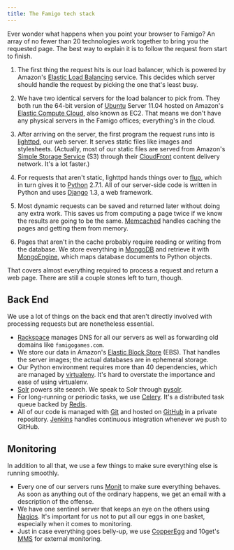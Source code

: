 ```yaml
---
title: The Famigo tech stack
---
```


Ever wonder what happens when you point your browser to Famigo?
An array of no fewer than 20 technologies work together to bring
you the requested page. The best way to explain it is to follow the
request from start to finish.

1.  The first thing the request hits is our load balancer, which
    is powered by Amazon's [Elastic Load Balancing][2] service. This
    decides which server should handle the request by picking the
    one that's least busy.

2.  We have two identical servers for the load balancer to pick
    from. They both run the 64-bit version of [Ubuntu][3] Server
    11.04 hosted on Amazon's [Elastic Compute Cloud][4], also known
    as EC2. That means we don't have any physical servers in the
    Famigo offices; everything's in the cloud.

3.  After arriving on the server, the first program the request
    runs into is [lighttpd][5], our web server. It serves static
    files like images and stylesheets. (Actually, most of our static
    files are served from Amazon's [Simple Storage Service][6] (S3)
    through their [CloudFront][7] content delivery network. It's a
    lot faster.)

4.  For requests that aren't static, lighttpd hands things over to
    [flup][8], which in turn gives it to [Python][9] 2.7.1. All of
    our server-side code is written in Python and uses [Django][10]
    1.3, a web framework.

5.  Most dynamic requests can be saved and returned later without
    doing any extra work. This saves us from computing a page twice
    if we know the results are going to be the same. [Memcached][11]
    handles caching the pages and getting them from memory.

6.  Pages that aren't in the cache probably require reading or
    writing from the database. We store everything in [MongoDB][12]
    and retrieve it with [MongoEngine][13], which maps database
    documents to Python objects.

That covers almost everything required to process a request and
return a web page. There are still a couple stones left to turn,
though.

## Back End

We use a lot of things on the back end that aren't directly involved
with processing requests but are nonetheless essential.

-   [Rackspace][14] manages DNS for all our servers as well as
    forwarding old domains like `famigogames.com`.
-   We store our data in Amazon's [Elastic Block Store][15] (EBS).
    That handles the server images; the actual databases are in
    ephemeral storage.
-   Our Python environment requires more than 40 dependencies, which
    are managed by [virtualenv][16]. It's hard to overstate the
    importance and ease of using virtualenv.
-   [Solr][17] powers site search. We speak to Solr through [pysolr][18].
-   For long-running or periodic tasks, we use [Celery][19]. It's a
    distributed task queue backed by [Redis][20].
-   All of our code is managed with [Git][21] and hosted on [GitHub][22]
    in a private repository. [Jenkins][23] handles continuous integration
    whenever we push to GitHub.

## Monitoring

In addition to all that, we use a few things to make sure everything
else is running smoothly.

-   Every one of our servers runs [Monit][24] to make sure everything
    behaves. As soon as anything out of the ordinary happens, we
    get an email with a description of the offense.
-   We have one sentinel server that keeps an eye on the others
    using [Nagios][25]. It's important for us not to put all our eggs
    in one basket, especially when it comes to monitoring.
-   Just in case everything goes belly-up, we use [CopperEgg][26] and
    10get's [MMS][27] for external monitoring.

[2]: http://aws.amazon.com/elasticloadbalancing/
[3]: http://www.ubuntu.com
[4]: http://aws.amazon.com/ec2/
[5]: http://www.lighttpd.net
[6]: http://aws.amazon.com/s3/
[7]: http://aws.amazon.com/cloudfront/
[8]: http://pypi.python.org/pypi/flup
[9]: http://www.python.org
[10]: https://www.djangoproject.com
[11]: http://memcached.org
[12]: http://www.mongodb.org
[13]: http://mongoengine.org
[14]: http://www.rackspace.com
[15]: http://aws.amazon.com/ebs/
[16]: http://www.virtualenv.org/en/latest/
[17]: http://lucene.apache.org/solr/
[18]: https://github.com/toastdriven/pysolr
[19]: http://celeryproject.org
[20]: http://redis.io
[21]: http://git-scm.com
[22]: https://github.com
[23]: http://jenkins-ci.org
[24]: http://mmonit.com/monit/
[25]: http://www.nagios.org
[26]: http://copperegg.com
[27]: http://www.10gen.com/products/mongodb-monitoring-service
